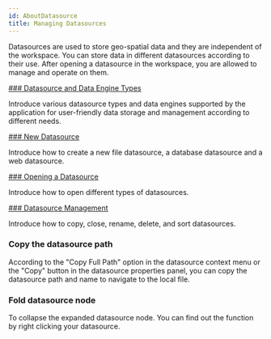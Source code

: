 ```yaml
---
id: AboutDatasource
title: Managing Datasources  
---  
```

Datasources are used to store geo-spatial data and they are independent of the workspace. You can store data in different datasources according to their use. After opening a datasource in the workspace, you are allowed to manage and operate on them.

[### Datasource and Data Engine Types](EngineType)

Introduce various datasource types and data engines supported by the application for user-friendly data storage and management according to different needs.

[### New Datasource](CreateDatasource)

Introduce how to create a new file datasource, a database datasource and a web datasource.

[### Opening a Datasource](OpenDatasource)

Introduce how to open different types of datasources.

[### Datasource Management](DatasourceManagement)

Introduce how to copy, close, rename, delete, and sort datasources.

### Copy the datasource path

According to the "Copy Full Path" option in the datasource context menu or the "Copy" button in the datasource properties panel, you can copy the datasource path and name to navigate to the local file.

### Fold datasource node

To collapse the expanded datasource node. You can find out the function by right clicking your datasource.
